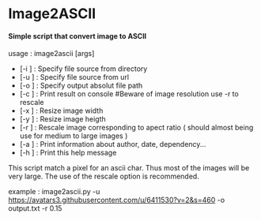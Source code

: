 Image2ASCII
===========

#### Simple script that convert image to ASCII

usage : image2ascii [args]
* [-i <inputfile>]      : Specify file source from directory
* [-u <url>]            : Specify file source from url
* [-o <outputfile>]     : Specify output absolut file path
* [-c <outputconsole>]  : Print result on console  #Beware of image resolution use -r to rescale
* [-x <resize Width>]   : Resize image width
* [-y <resize Height>]  : Resize image heigth
* [-r <rescale>]        : Rescale image corresponding to apect ratio ( should almost being use for medium to large images )
* [-a <about>]          : Print information about author, date, dependency...
* [-h <help>]           : Print this help message

This script match a pixel for an ascii char. Thus most of the images will be very large.
The use of the rescale option is recommended.

example :
image2ascii.py -u https://avatars3.githubusercontent.com/u/6411530?v=2&s=460 -o output.txt -r 0.15
